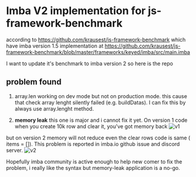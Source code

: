 # Imba V2 implementation for js-framework-benchmark

according to https://github.com/krausest/js-framework-benchmark which have imba version 1.5 implementation at https://github.com/krausest/js-framework-benchmark/blob/master/frameworks/keyed/imba/src/main.imba 


I want to update it's benchmark to imba version 2 so here is the repo

## problem found

1. array.len working on dev mode but not on production mode. this cause that check array lenght silently failed (e.g. buildDatas). I can fix this by always use array.lenght method.

2. **memory leak** this one is major and i cannot fix it yet. On version 1 code when you create 10k row and clear it, you've got memory back
![v1]("./imba1.png")


but on version 2 memory will not reduce even the clear rows code is same ( items = []). This problem is reported in imba.io github issue and discord server.
![v2]("./imba2.png")



Hopefully imba community is active enough to help new comer to fix the problem, i really like the syntax but memory-leak application is a no-go.
